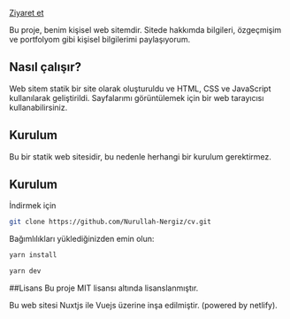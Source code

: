 [Ziyaret et](https://nurullahnergiz.com/)

Bu proje, benim kişisel web sitemdir. Sitede hakkımda bilgileri, özgeçmişim ve portfolyom gibi kişisel bilgilerimi paylaşıyorum.

## Nasıl çalışır?
Web sitem statik bir site olarak oluşturuldu ve HTML, CSS ve JavaScript kullanılarak geliştirildi. Sayfalarımı görüntülemek için bir web tarayıcısı kullanabilirsiniz.

## Kurulum
Bu bir statik web sitesidir, bu nedenle herhangi bir kurulum gerektirmez.

## Kurulum

İndirmek için

```bash
git clone https://github.com/Nurullah-Nergiz/cv.git
```

Bağımlılıkları yüklediğinizden emin olun:

```bash
yarn install
```

```bash
yarn dev
```

##Lisans
Bu proje MIT lisansı altında lisanslanmıştır.

Bu web sitesi Nuxtjs ile Vuejs üzerine inşa edilmiştir. (powered by netlify).



